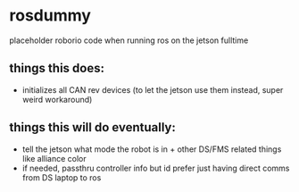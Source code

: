 # rosdummy

placeholder roborio code when running ros on the jetson fulltime

## things this does:

- initializes all CAN rev devices (to let the jetson use them instead, super weird workaround)

## things this will do eventually:

- tell the jetson what mode the robot is in + other DS/FMS related things like alliance color
- if needed, passthru controller info but id prefer just having direct comms from DS laptop to ros